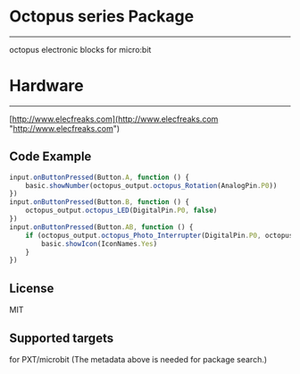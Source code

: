 # Octopus series Package
---

octopus electronic blocks  for micro:bit

# Hardware
---

[http://www.elecfreaks.com](http://www.elecfreaks.com "http://www.elecfreaks.com")

## Code Example
```JavaScript
input.onButtonPressed(Button.A, function () {
    basic.showNumber(octopus_output.octopus_Rotation(AnalogPin.P0))
})
input.onButtonPressed(Button.B, function () {
    octopus_output.octopus_LED(DigitalPin.P0, false)
})
input.onButtonPressed(Button.AB, function () {
    if (octopus_output.octopus_Photo_Interrupter(DigitalPin.P0, octopus_output.Photo_Sensor_state.Tracking_State_0)) {
        basic.showIcon(IconNames.Yes)
    }
})


```

## License
MIT

## Supported targets
for PXT/microbit (The metadata above is needed for package search.)

